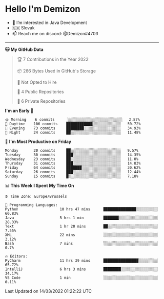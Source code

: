# Hello I'm Demizon
- 👀 I’m interested in Java Development
- 🇸🇰 Slovak
- 📫 Reach me on discord: @Demizon#4703
<hr>

<!--START_SECTION:waka-->
**🐱 My GitHub Data** 

> 🏆 7 Contributions in the Year 2022
 > 
> 📦 266 Bytes Used in GitHub's Storage 
 > 
> 🚫 Not Opted to Hire
 > 
> 📜 4 Public Repositories 
 > 
> 🔑 6 Private Repositories  
 > 
**I'm an Early 🐤** 

```text
🌞 Morning    6 commits      ░░░░░░░░░░░░░░░░░░░░░░░░░   2.87% 
🌆 Daytime    106 commits    ████████████░░░░░░░░░░░░░   50.72% 
🌃 Evening    73 commits     ████████░░░░░░░░░░░░░░░░░   34.93% 
🌙 Night      24 commits     ██░░░░░░░░░░░░░░░░░░░░░░░   11.48%

```
📅 **I'm Most Productive on Friday** 

```text
Monday       20 commits     ██░░░░░░░░░░░░░░░░░░░░░░░   9.57% 
Tuesday      30 commits     ███░░░░░░░░░░░░░░░░░░░░░░   14.35% 
Wednesday    23 commits     ██░░░░░░░░░░░░░░░░░░░░░░░   11.0% 
Thursday     31 commits     ███░░░░░░░░░░░░░░░░░░░░░░   14.83% 
Friday       64 commits     ███████░░░░░░░░░░░░░░░░░░   30.62% 
Saturday     26 commits     ███░░░░░░░░░░░░░░░░░░░░░░   12.44% 
Sunday       15 commits     █░░░░░░░░░░░░░░░░░░░░░░░░   7.18%

```


📊 **This Week I Spent My Time On** 

```text
⌚︎ Time Zone: Europe/Brussels

💬 Programming Languages: 
Python                   10 hrs 47 mins      ███████████████░░░░░░░░░░   60.83% 
Java                     5 hrs 1 min         ███████░░░░░░░░░░░░░░░░░░   28.33% 
Text                     1 hr 20 mins        ██░░░░░░░░░░░░░░░░░░░░░░░   7.55% 
XML                      22 mins             ░░░░░░░░░░░░░░░░░░░░░░░░░   2.12% 
Bash                     7 mins              ░░░░░░░░░░░░░░░░░░░░░░░░░   0.7%

🔥 Editors: 
PyCharm                  11 hrs 39 mins      ████████████████░░░░░░░░░   65.72% 
IntelliJ                 6 hrs 3 mins        ████████░░░░░░░░░░░░░░░░░   34.17% 
VS Code                  1 min               ░░░░░░░░░░░░░░░░░░░░░░░░░   0.11%

```


 Last Updated on 14/03/2022 01:22:22 UTC
<!--END_SECTION:waka-->
